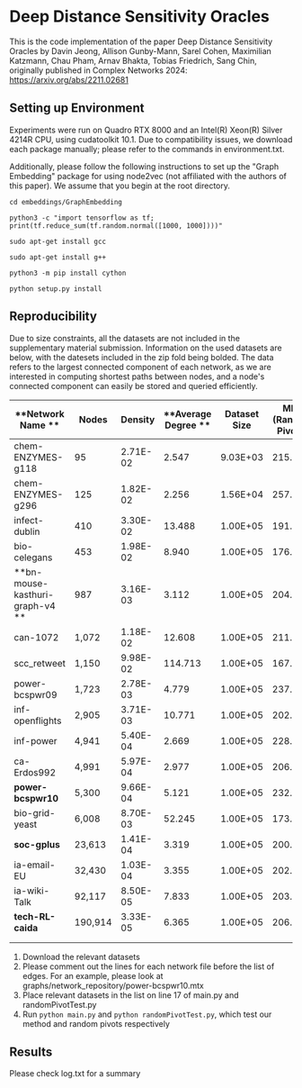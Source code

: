 # Deep Distance Sensitivity Oracles 

This is the code implementation of the paper Deep Distance Sensitivity Oracles by Davin Jeong, Allison Gunby-Mann, Sarel Cohen, Maximilian Katzmann, Chau Pham, Arnav Bhakta, Tobias Friedrich, Sang Chin, originally published in Complex Networks 2024: https://arxiv.org/abs/2211.02681

## Setting up Environment

Experiments were run on Quadro RTX 8000 and an Intel(R) Xeon(R) Silver 4214R CPU, using cudatoolkit 10.1. Due to compatibility issues, we download each package manually; please refer to the commands in environment.txt.  

Additionally, please follow the following instructions to set up the "Graph Embedding" package for using node2vec (not affiliated with the authors of this paper). We assume that you begin at the root directory. 

`cd embeddings/GraphEmbedding`

`python3 -c "import tensorflow as tf; print(tf.reduce_sum(tf.random.normal([1000, 1000])))"`

`sudo apt-get install gcc`

`sudo apt-get install g++`

`python3 -m pip install cython`

`python setup.py install`

## Reproducibility

Due to size constraints, all the datasets are not included in the supplementary material submission. Information on the used datasets are below, with the datesets included in the zip fold being bolded. The data refers to the largest connected component of each network, as we are interested in computing shortest paths between nodes, and a node's connected component can easily be stored and queried efficiently. 

| **Network Name **               | **Nodes** | **Density** | **Average Degree ** | **Dataset Size** | **MRE (Random Pivots)** | **MRE (Our Method)** | **Representation Factor** | **Link**                                                     |
|---------------------------------|-----------|-------------|---------------------|------------------|-------------------------|----------------------|---------------------------|--------------------------------------------------------------|
| chem-ENZYMES-g118               |        95 |    2.71E-02 |               2.547 |         9.03E+03 |                 215.96% |                0.27% |                    811.89 | https://networkrepository.com/ENZYMES-g118.php               |
| chem-ENZYMES-g296               |       125 |    1.82E-02 |               2.256 |         1.56E+04 |                 257.69% |                0.49% |                    530.22 | https://networkrepository.com/ENZYMES-g296.php               |
| infect-dublin                   |       410 |    3.30E-02 |              13.488 |         1.00E+05 |                 191.02% |                0.18% |                  1,091.55 | https://networkrepository.com/infect-dublin.php              |
| bio-celegans                    |       453 |    1.98E-02 |               8.940 |         1.00E+05 |                 176.28% |                0.04% |                  4,299.51 | https://networkrepository.com/bio-celegans.php               |
| **bn-mouse-kasthuri-graph-v4 ** |       987 |    3.16E-03 |               3.112 |         1.00E+05 |                 204.20% |                0.04% |                  5,105.11 | https://networkrepository.com/bn-mouse-kasthuri-graph-v4.php |
| can-1072                        |     1,072 |    1.18E-02 |              12.608 |         1.00E+05 |                 211.58% |                0.37% |                    573.40 | https://networkrepository.com/can-1054.php                   |
| scc_retweet                     |     1,150 |    9.98E-02 |             114.713 |         1.00E+05 |                 167.64% |                0.05% |                  3,287.11 | https://networkrepository.com/scc-retweet.php                |
| power-bcspwr09                  |     1,723 |    2.78E-03 |               4.779 |         1.00E+05 |                 237.46% |                0.16% |                  1,493.46 | https://networkrepository.com/power-bcspwr09.php             |
| inf-openflights                 |     2,905 |    3.71E-03 |              10.771 |         1.00E+05 |                 202.05% |                0.72% |                    280.63 | https://networkrepository.com/inf-openflights.php            |
| inf-power                       |     4,941 |    5.40E-04 |               2.669 |         1.00E+05 |                 228.67% |                0.23% |                  1,013.10 | https://networkrepository.com/inf-power.php                  |
| ca-Erdos992                     |     4,991 |    5.97E-04 |               2.977 |         1.00E+05 |                 206.26% |                0.33% |                    630.77 | https://networkrepository.com/ca-Erdos992.php                |
| **power-bcspwr10**              |     5,300 |    9.66E-04 |               5.121 |         1.00E+05 |                 232.83% |                0.32% |                    739.13 | https://networkrepository.com/power-bcspwr10.php             |
| bio-grid-yeast                  |     6,008 |    8.70E-03 |              52.245 |         1.00E+05 |                 173.80% |                6.25% |                     27.80 | https://networkrepository.com/bio-grid-yeast.php             |
| **soc-gplus**                   |    23,613 |    1.41E-04 |               3.319 |         1.00E+05 |                 200.20% |                0.31% |                    654.61 | https://networkrepository.com/soc-gplus.php                  |
| ia-email-EU                     |    32,430 |    1.03E-04 |               3.355 |         1.00E+05 |                 202.93% |                0.94% |                    216.11 | https://networkrepository.com/ia-email-EU.php                |
| ia-wiki-Talk                    |    92,117 |    8.50E-05 |               7.833 |         1.00E+05 |                 203.29% |                7.67% |                     26.50 | https://networkrepository.com/ia-wiki-Talk.php               |
| **tech-RL-caida**               |   190,914 |    3.33E-05 |               6.365 |         1.00E+05 |                 206.02% |                7.91% |                     26.04 | https://networkrepository.com/tech-RL-caida.php              |
|                                 |           |             |                     |                  |                         |                      |                           |                                                              |
|                                 |           |             |                     |                  |                         |                      |                           |                                                              |

1. Download the relevant datasets
2. Please comment out the lines for each network file before the list of edges. For an example, please look at graphs/network_repository/power-bcspwr10.mtx
3. Place relevant datasets in the list on line 17 of main.py and randomPivotTest.py
4. Run `python main.py`  and `python randomPivotTest.py`, which test our method and random pivots respectively

## Results

Please check log.txt for a summary

